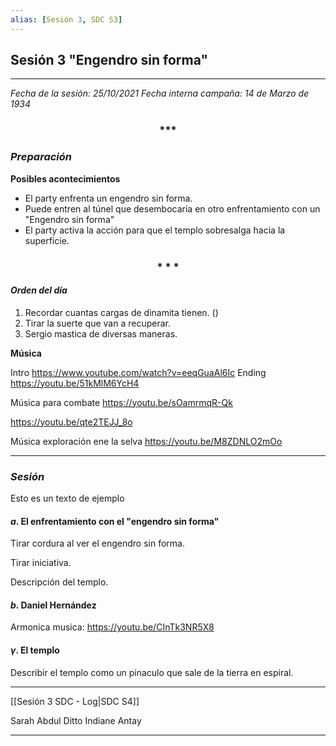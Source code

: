 ```yaml
---
alias: [Sesión 3, SDC S3]
---
```



## Sesión 3 "Engendro sin forma"
---

_Fecha de la sesión: 25/10/2021_
_Fecha interna campaña: 14 de Marzo de 1934_

<div align='center'>
   <h3> *** </h3>
</div>

### _Preparación_

**Posibles acontecimientos**
+ El party enfrenta un engendro sin forma.
+ Puede entren al túnel que desembocaría en otro enfrentamiento con un "Engendro sin forma"
+ El party activa la acción para que el templo sobresalga hacia la superficie.

<div align='center'>
   <h3> * * * </h3>
</div>

#### _Orden del día_

1. Recordar cuantas cargas de dinamita tienen. ()
2. Tirar la suerte que van a recuperar.
3. Sergio mastica de diversas maneras.


**Música**

Intro
<https://www.youtube.com/watch?v=eeqGuaAl6Ic>
Ending
<https://youtu.be/51kMlM6YcH4>


Música para combate
<https://youtu.be/sOamrmqR-Qk>

https://youtu.be/qte2TEJJ_8o

Música exploración ene la selva
<https://youtu.be/M8ZDNLO2mOo>


---

### _Sesión_

Esto es un texto de ejemplo


#### $a$. El enfrentamiento con el "engendro sin forma"

Tirar cordura al ver el engendro sin forma.

Tirar iniciativa.

Descripción del templo.


#### $b$. Daniel Hernández

Armonica musica:
https://youtu.be/CInTk3NR5X8


#### $\gamma$. El templo

Describir el templo como un pinaculo que sale de la tierra en espiral.


---

[[Sesión 3 SDC - Log|SDC S4]]

Sarah
Abdul
Ditto
Indiane
Antay

---